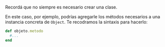 Recordá que no siempre es necesario crear una clase.

En este caso, por ejemplo, podrías agregarle los métodos necesarios a una instancia concreta de `Object`. Te recodramos la sintaxis para hacerlo: 

```ruby
def objeto.metodo
  #...
end
```
